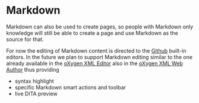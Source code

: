 # Markdown

Markdown can also be used to create pages, so people with Markdown only knowledge will still be able to create a page and use Markdown as the source for that.

For now the editing of Markdown content is directed to the [Github](http://www.github.com/index.html) built-in editors. In the future we plan to support Markdown editing similar to the one already available in the [oXygen XML Editor](http://www.oxygenxml.com/index.html) also in the [oXygen XML Web Author](https://oxygenxml.com/xml_web_author.html) thus providing

* syntax highlight 
* specific Markdown smart actions and toolbar
* live DITA preview
